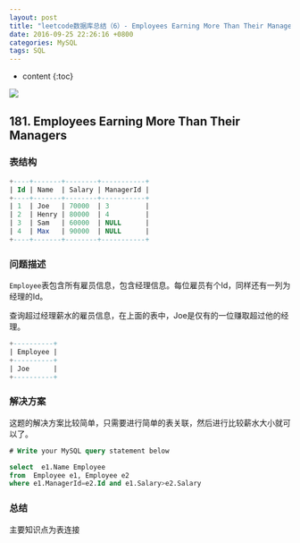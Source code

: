 ```yaml
---
layout: post
title: "leetcode数据库总结（6）- Employees Earning More Than Their Managers" 
date: 2016-09-25 22:26:16 +0800
categories: MySQL
tags: SQL
---
```

* content
{:toc}


![](http://i.imgur.com/I2Mk7KV.jpg)















## 181. Employees Earning More Than Their Managers   ##

### 表结构   ###

```sql
+----+-------+--------+-----------+
| Id | Name  | Salary | ManagerId |
+----+-------+--------+-----------+
| 1  | Joe   | 70000  | 3         |
| 2  | Henry | 80000  | 4         |
| 3  | Sam   | 60000  | NULL      |
| 4  | Max   | 90000  | NULL      |
+----+-------+--------+-----------+
```

### 问题描述  ###

`Employee`表包含所有雇员信息，包含经理信息。每位雇员有个Id，同样还有一列为经理的Id。

查询超过经理薪水的雇员信息，在上面的表中，Joe是仅有的一位赚取超过他的经理。


```sql
+----------+
| Employee |
+----------+
| Joe      |
+----------+
```

### 解决方案  ###

这题的解决方案比较简单，只需要进行简单的表关联，然后进行比较薪水大小就可以了。

```sql
# Write your MySQL query statement below

select  e1.Name Employee 
from  Employee e1, Employee e2
where e1.ManagerId=e2.Id and e1.Salary>e2.Salary
```

### 总结 ###

主要知识点为表连接





